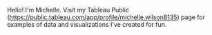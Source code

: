 Hello!
I'm Michelle. Visit my Tableau Public (https://public.tableau.com/app/profile/michelle.wilson8135) page for examples of data and visualizations I've created for fun.
